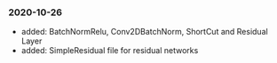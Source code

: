 ### 2020-10-26
- added: BatchNormRelu, Conv2DBatchNorm, ShortCut and Residual Layer
- added: SimpleResidual file for residual networks
